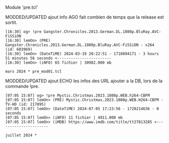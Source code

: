 Module 'pre.tcl'

MODDED/UPDATED ajout info AGO fait combien de temps que la release est sortit.

```
[16:30] og> !pre Gangster.Chronicles.2013.German.DL.1080p.BluRay.AVC-FiSSiON
[16:30] lemOn> (PRE) Gangster.Chronicles.2013.German.DL.1080p.BluRay.AVC-FiSSiON - x264 (id: 603969)
[16:30] lemOn> (DateTiME) 2024-03-19 20:22:51 - 1710894171 - 3 hours 51 minutes 56 seconds <------------------------ 
[16:30] lemOn> (iNFO) 65 fichier | 30982.000 mb

mars 2024 * pre_mod01.tcl
```

MODDED/UPDATED ajout ECHO les infos des URL ajouter a la DB, lors de la commande !pre.

```
[07:05 15:07] og> !pre Mystic.Christmas.2023.1080p.WEB.h264-CBFM
[07:05 15:07] lemOn> (PRE) Mystic.Christmas.2023.1080p.WEB.H264-CBFM - TV-HD (id: 217095)
[07:05 15:07] lemOn> (DateTiME) 2024-07-05 17:23:56 - 1720214636 - 0 seconds
[07:05 15:07] lemOn> (iNFO) 11 fichier | 4911.000 mb
[07:05 15:07] lemOn> (iMDB) https://www.imdb.com/title/tt27813285 <----------------------

juillet 2024 *
```
